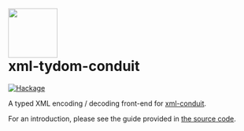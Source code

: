# <img src="https://rawgit.com/lancelet/xml-tydom/master/xml-tydom-logo.svg" width="100"/><br/>xml-tydom-conduit

[![Hackage](https://img.shields.io/hackage/v/xml-tydom-conduit.svg)](https://hackage.haskell.org/package/xml-tydom-conduit)

A typed XML encoding / decoding front-end for [xml-conduit][1].

For an introduction, please see the guide provided in
[the source code][2].

[1]: https://www.stackage.org/package/xml-conduit
[2]: https://github.com/lancelet/xml-tydom/blob/master/xml-tydom-conduit/src/Text/XML/TyDom/Conduit.hs#L655
